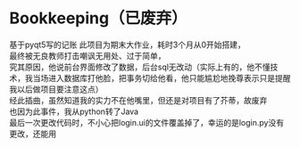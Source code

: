 # Bookkeeping（已废弃）  
基于pyqt5写的记账
此项目为期末大作业，耗时3个月从0开始搭建，  
最终被无良教师打击嘲讽无用处、过于简单，  
究其原因，他说前台界面修改了数据，后台sql无改动（实际上有的，他不懂技术，我当场进入数据库打他脸，把事务切给他看，他只能尴尬地挽尊表示只是提醒我以后做项目要注意这点）  
经此插曲，虽然知道我的实力不在他嘴里，但还是对项目有了芥蒂，故废弃  
也因为此事件，我从python转了Java  
最后一次更改代码时，不小心把login.ui的文件覆盖掉了，幸运的是login.py没有更改，还能用  
